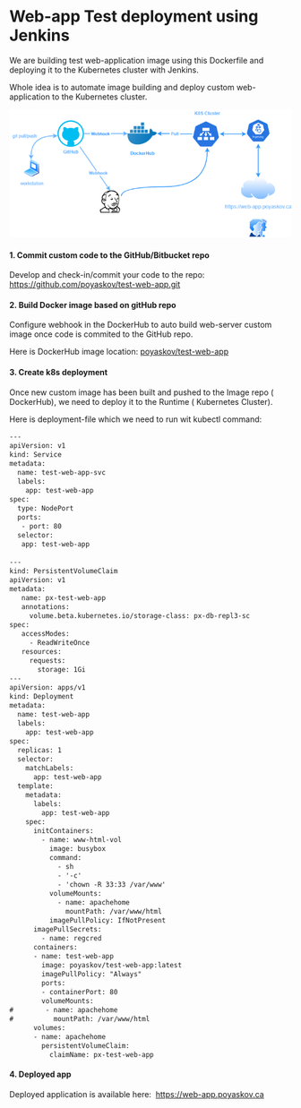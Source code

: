 # Web-app Test deployment using Jenkins

We are building test web-application image using this Dockerfile and deploying it to the Kubernetes cluster with Jenkins.

Whole idea is to automate image building and deploy custom web-application to the Kubernetes cluster.

![Test web-app](images/test-web-apps.png)


#### 1. Commit custom code to the GitHub/Bitbucket repo

Develop and check-in/commit your code to the repo: https://github.com/poyaskov/test-web-app.git


#### 2. Build Docker image based on gitHub repo

Configure webhook in the DockerHub to auto build web-server custom image once code is commited to the GitHub repo.

Here is DockerHub image location: [poyaskov/test-web-app](https://hub.docker.com/repository/docker/poyaskov/test-web-app)


#### 3. Create k8s deployment


Once new custom image has been built and pushed to the Image repo ( DockerHub), we need to deploy it to the Runtime ( Kubernetes Cluster).

Here is deployment-file which we need to run wit kubectl command: 

```
---
apiVersion: v1
kind: Service
metadata:
  name: test-web-app-svc
  labels:
    app: test-web-app
spec:
  type: NodePort
  ports:
   - port: 80
  selector:
   app: test-web-app

---
kind: PersistentVolumeClaim
apiVersion: v1
metadata:
   name: px-test-web-app
   annotations:
     volume.beta.kubernetes.io/storage-class: px-db-repl3-sc
spec:
   accessModes:
     - ReadWriteOnce
   resources:
     requests:
       storage: 1Gi
---
apiVersion: apps/v1
kind: Deployment
metadata:
  name: test-web-app
  labels:
    app: test-web-app
spec:
  replicas: 1
  selector:
    matchLabels:
      app: test-web-app
  template:
    metadata:
      labels:
        app: test-web-app
    spec:
      initContainers:
        - name: www-html-vol
          image: busybox
          command:
            - sh
            - '-c'
            - 'chown -R 33:33 /var/www'
          volumeMounts:
            - name: apachehome
              mountPath: /var/www/html
          imagePullPolicy: IfNotPresent
      imagePullSecrets:
        - name: regcred
      containers:
      - name: test-web-app
        image: poyaskov/test-web-app:latest
        imagePullPolicy: "Always"
        ports:
        - containerPort: 80
        volumeMounts: 
#        - name: apachehome
#          mountPath: /var/www/html
      volumes:
      - name: apachehome
        persistentVolumeClaim:
          claimName: px-test-web-app
```

#### 4. Deployed app

Deployed application is available here:  https://web-app.poyaskov.ca